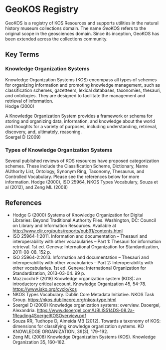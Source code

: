 # GeoKOS Registry
GeoKOS is a registry of KOS Resources and supports utilities in the natural history museum collections domain. The name *Geo*KOS refers to the original scope in the geosciences domain. Since its inception, GeoKOS has been extended across the collections community.

## Key Terms
### Knowledge Organization Systems
Knowledge Organization Systems (KOS) encompass all types of schemes for organizing information and promoting knowledge management, such as classification schemes, gazetteers, lexical databases, taxonomies, thesauri, and ontologies. They are designed to facilitate the management and retrieval of information.   
Hodge (2000)

A Knowledge Organization System provides a framework or schema for storing and organizing data, information, and knowledge about the world and thoughts for a variety of purposes, including understanding, retrieval, discovery, and, ultimately, reasoning.  
Soergel D (2009)

### Types of Knowledge Organization Systems
Several published reviews of KOS resources have proposed categorization schemes. These include the Classification Scheme, Dictionary, Name AUthority List, Ontology, Synonym Ring, Taxonomy, Thesaurus, and Controlled Vocabulary. Please see the references below for more information.
Hodge (2000), ISO 25964, NKOS Types Vocabulary, Souza et al (2012), and Zeng ML (2008)

## References
* Hodge G (2000) Systems of Knowledge Organization for Digital Libraries: Beyond Traditional Authority Files. Washington, DC: Council on Library and Information Resources. Available at http://www.clir.org/pubs/reports/pub91/contents.html
* ISO 25964-1:2011. Information and documentation – Thesauri and interoperability with other vocabularies – Part 1: Thesauri for information retrieval. 1st ed. Geneva: International Organization for Standardization, 2011-08-08. 152 p.
* ISO 25964-2:2013. Information and documentation – Thesauri and interoperability with other vocabularies – Part 2: Interoperability with other vocabularies. 1st ed. Geneva: International Organization for Standardization, 2013-03-04. 99 p.
* Mazzocchi F (2018) Knowledge organization system (KOS): an introductory critical account. Knowledge Organization 45, 54-78. https://www.isko.org/cyclo/kos
* NKOS Types Vocabulary. Dublin Core Metadata Initiative. NKOS Task Group. https://nkos.dublincore.org/nkos-type.html
* Soergel D (2009) Knowledge organization systems: overview. Dsoergel, Alexandria. https://www.dsoergel.com/UBLIS514DS-08.2a-1Reading4SoergelKOSOverview.pdf
* Souza RR, Tudhope D, Almeida MB (2012). Towards a taxonomy of KOS: dimensions for classifying knowledge organization systems. KO KNOWLEDGE ORGANIZATION, 39(3), 179-192.
* Zeng ML (2008) Knowledge Organization Systems (KOS). Knowledge Organization 35, 160–182.
